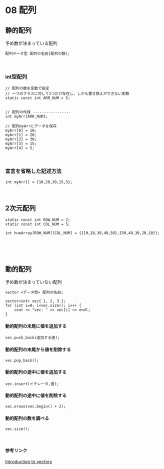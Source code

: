 # 08 配列

## 静的配列

予め数が決まっている配列

```
配列データ型 配列の名前[配列の数];
```

&nbsp;


### int型配列

```
// 配列の数を定数で指定
// 一つのクラスに対して1つだけ存在し、しかも書き換えができない変数
static const int ARR_NUM = 5;


// 配列の作成 -----------------
int myArr[ARR_NUM];

// 配列myArrにデータを保存
myArr[0] = 10;
myArr[1] = 20;
myArr[2] = 30;
myArr[3] = 15;
myArr[4] = 5;
```


&nbsp;

### 宣言を省略した記述方法

```
int myArr[] = {10,20,30,15,5};
```

&nbsp;
&nbsp;

## 2次元配列

```
static const int ROW_NUM = 2;
static const int COL_NUM = 5;
    
int hueArray[ROW_NUM][COL_NUM] = {{10,20,30,40,50},{50,40,30,20,10}};
```



&nbsp;
&nbsp;

<!--
**length**

配列の数を調べる

```
myArr.length
```-->


&nbsp;


## 動的配列

予め数が決まっていない配列

`vector <データ型> 配列の名前;`


```
vector<int> vec{ 1, 2, 3 };
for (int i=0; i<vec.size(); i++) {
    cout << "vec: " << vec[i] << endl;
}

```



#### 動的配列の末尾に値を追加する
`vec.push_back(追加する値);`

#### 動的配列の末尾から値を削除する
`vec.pop_back();`

#### 動的配列の途中に値を追加する
`vec.insert(イテレータ,値);`

#### 動的配列の途中に値を削除する
`vec.erase(vec.begin() + 2);`

#### 動的配列の数を調べる
`vec.size();`

&nbsp;

#### 参考リンク

[Introduction to vectors](https://openframeworks.cc/ofBook/chapters/stl_vector.html)


&nbsp;